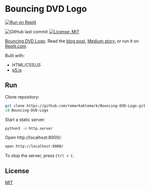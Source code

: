 # Bouncing DVD Logo

[![Run on Replit](https://replit.com/badge/github/remarkablemark/Bouncing-DVD-Logo)](https://replit.com/github/remarkablemark/Bouncing-DVD-Logo)

![GitHub last commit](https://img.shields.io/github/last-commit/remarkablemark/Bouncing-DVD-Logo)
[![License: MIT](https://img.shields.io/badge/License-MIT-blue.svg)](https://opensource.org/licenses/MIT)

[Bouncing DVD Logo](https://remarkablemark.org/Bouncing-DVD-Logo/). Read the [blog post](https://b.remarkabl.org/35BJAXb), [Medium story](https://b.remarkabl.org/3bCboyu), or run it on [Replit.com](https://replit.com/@remarkablemark/Bouncing-DVD-Logo).

Built with:

- HTML/CSS/JS
- [p5.js](https://p5js.org/)

## Run

Clone repository:

```sh
git clone https://github.com/remarkablemark/Bouncing-DVD-Logo.git
cd Bouncing-DVD-Logo
```

Start a static server:

```sh
python3 -m http.server
```

Open http://localhost:8000/:

```sh
open http://localhost:8000/
```

To stop the server, press `Ctrl + C`.

## License

[MIT](LICENSE)
